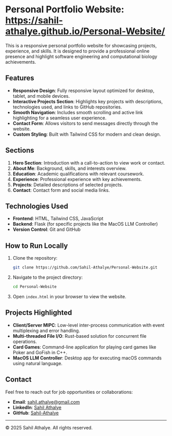 # Personal Portfolio Website: https://sahil-athalye.github.io/Personal-Website/

This is a responsive personal portfolio website for showcasing projects, experience, and skills. It is designed to provide a professional online presence and highlight software engineering and computational biology achievements.

## Features

- **Responsive Design**: Fully responsive layout optimized for desktop, tablet, and mobile devices.
- **Interactive Projects Section**: Highlights key projects with descriptions, technologies used, and links to GitHub repositories.
- **Smooth Navigation**: Includes smooth scrolling and active link highlighting for a seamless user experience.
- **Contact Form**: Allows visitors to send messages directly through the website.
- **Custom Styling**: Built with Tailwind CSS for modern and clean design.

## Sections

1. **Hero Section**: Introduction with a call-to-action to view work or contact.
2. **About Me**: Background, skills, and interests overview.
3. **Education**: Academic qualifications with relevant coursework.
4. **Experience**: Professional experience with key achievements.
5. **Projects**: Detailed descriptions of selected projects.
6. **Contact**: Contact form and social media links.

## Technologies Used

- **Frontend**: HTML, Tailwind CSS, JavaScript
- **Backend**: Flask (for specific projects like the MacOS LLM Controller)
- **Version Control**: Git and GitHub

## How to Run Locally

1. Clone the repository:
   ```bash
   git clone https://github.com/Sahil-Athalye/Personal-Website.git
   ```
2. Navigate to the project directory:
   ```bash
   cd Personal-Website
   ```
3. Open `index.html` in your browser to view the website.

## Projects Highlighted

- **Client/Server MIPC**: Low-level inter-process communication with event multiplexing and error handling.
- **Multi-threaded File I/O**: Rust-based solution for concurrent file operations.
- **Card Games**: Command-line application for playing card games like Poker and GoFish in C++.
- **MacOS LLM Controller**: Desktop app for executing macOS commands using natural language.

## Contact

Feel free to reach out for job opportunities or collaborations:

- **Email**: sahil.athalye@gmail.com
- **LinkedIn**: [Sahil Athalye](https://www.linkedin.com/in/sahil-athalye/)
- **GitHub**: [Sahil-Athalye](https://github.com/Sahil-Athalye)

---

© 2025 Sahil Athalye. All rights reserved.
